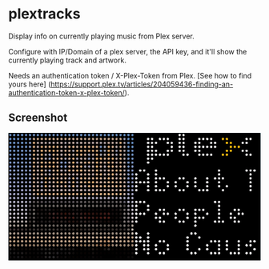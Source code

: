 # plextracks

Display info on currently playing music from Plex server.

Configure with IP/Domain of a plex server, the API key, and it'll show the currently playing track and artwork.

Needs an authentication token / X-Plex-Token from Plex. [See how to find yours here] (https://support.plex.tv/articles/204059436-finding-an-authentication-token-x-plex-token/).

## Screenshot

![Plex Tracks Applet for Tidbyt](screenshot.png)
